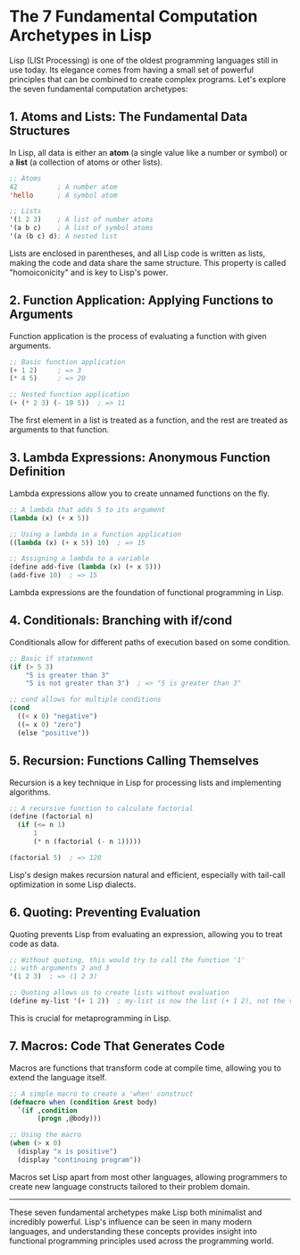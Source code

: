 # The 7 Fundamental Computation Archetypes in Lisp

Lisp (LISt Processing) is one of the oldest programming languages still in use today. Its elegance comes from having a small set of powerful principles that can be combined to create complex programs. Let's explore the seven fundamental computation archetypes:

## 1. Atoms and Lists: The Fundamental Data Structures

In Lisp, all data is either an **atom** (a single value like a number or symbol) or a **list** (a collection of atoms or other lists).

```lisp
;; Atoms
42          ; A number atom
'hello      ; A symbol atom

;; Lists
'(1 2 3)    ; A list of number atoms
'(a b c)    ; A list of symbol atoms
'(a (b c) d); A nested list
```

Lists are enclosed in parentheses, and all Lisp code is written as lists, making the code and data share the same structure. This property is called "homoiconicity" and is key to Lisp's power.

## 2. Function Application: Applying Functions to Arguments

Function application is the process of evaluating a function with given arguments.

```lisp
;; Basic function application
(+ 1 2)     ; => 3
(* 4 5)     ; => 20

;; Nested function application
(+ (* 2 3) (- 10 5))  ; => 11
```

The first element in a list is treated as a function, and the rest are treated as arguments to that function.

## 3. Lambda Expressions: Anonymous Function Definition

Lambda expressions allow you to create unnamed functions on the fly.

```lisp
;; A lambda that adds 5 to its argument
(lambda (x) (+ x 5))

;; Using a lambda in a function application
((lambda (x) (+ x 5)) 10)  ; => 15

;; Assigning a lambda to a variable
(define add-five (lambda (x) (+ x 5)))
(add-five 10)  ; => 15
```

Lambda expressions are the foundation of functional programming in Lisp.

## 4. Conditionals: Branching with if/cond

Conditionals allow for different paths of execution based on some condition.

```lisp
;; Basic if statement
(if (> 5 3)
    "5 is greater than 3"
    "5 is not greater than 3")  ; => "5 is greater than 3"

;; cond allows for multiple conditions
(cond
  ((< x 0) "negative")
  ((= x 0) "zero")
  (else "positive"))
```

## 5. Recursion: Functions Calling Themselves

Recursion is a key technique in Lisp for processing lists and implementing algorithms.

```lisp
;; A recursive function to calculate factorial
(define (factorial n)
  (if (<= n 1)
      1
      (* n (factorial (- n 1)))))

(factorial 5)  ; => 120
```

Lisp's design makes recursion natural and efficient, especially with tail-call optimization in some Lisp dialects.

## 6. Quoting: Preventing Evaluation

Quoting prevents Lisp from evaluating an expression, allowing you to treat code as data.

```lisp
;; Without quoting, this would try to call the function '1'
;; with arguments 2 and 3
'(1 2 3)  ; => (1 2 3)

;; Quoting allows us to create lists without evaluation
(define my-list '(+ 1 2))  ; my-list is now the list (+ 1 2), not the value 3
```

This is crucial for metaprogramming in Lisp.

## 7. Macros: Code That Generates Code

Macros are functions that transform code at compile time, allowing you to extend the language itself.

```lisp
;; A simple macro to create a 'when' construct
(defmacro when (condition &rest body)
  `(if ,condition
       (progn ,@body)))

;; Using the macro
(when (> x 0)
  (display "x is positive")
  (display "continuing program"))
```

Macros set Lisp apart from most other languages, allowing programmers to create new language constructs tailored to their problem domain.

---

These seven fundamental archetypes make Lisp both minimalist and incredibly powerful. Lisp's influence can be seen in many modern languages, and understanding these concepts provides insight into functional programming principles used across the programming world.
